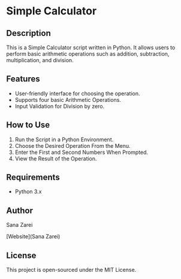 # Simple Calculator

## Description
This is a Simple Calculator script written in Python. It allows users to perform basic arithmetic operations such as addition, subtraction, multiplication, and division.

## Features
- User-friendly interface for choosing the operation.
- Supports four basic Arithmetic Operations.
- Input Validation for Division by zero.

## How to Use
1. Run the Script in a Python Environment.
2. Choose the Desired Operation From the Menu.
3. Enter the First and Second Numbers When Prompted.
4. View the Result of the Operation.

## Requirements
- Python 3.x

## Author
Sana Zarei

[Website](Sana Zarei)

## License
This project is open-sourced under the MIT License.
